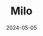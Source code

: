 ---
date: 2024-05-05
featured_image: Milo-20240612-6.jpg
title: Milo
description: 
tags: ["milo"]
---